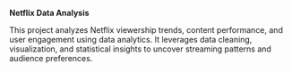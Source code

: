 **Netflix Data Analysis**  

This project analyzes Netflix viewership trends, content performance, and user engagement using data analytics. It leverages data cleaning, visualization, and statistical insights to uncover streaming patterns and audience preferences.
